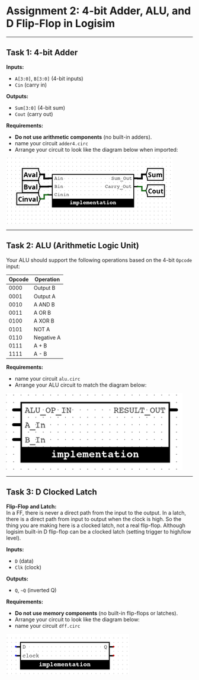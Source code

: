 
# Assignment 2: 4-bit Adder, ALU, and D Flip-Flop in Logisim


---

## Task 1: 4-bit Adder

**Inputs:**
- `A[3:0]`, `B[3:0]` (4-bit inputs)
- `Cin` (carry in)

**Outputs:**
- `Sum[3:0]` (4-bit sum)
- `Cout` (carry out)

**Requirements:**
- **Do not use arithmetic components** (no built-in adders).
- name your circuit `adder4.circ`
- Arrange your circuit to look like the diagram below when imported:

![4-bit Adder](adder.png)

---

## Task 2: ALU (Arithmetic Logic Unit)

Your ALU should support the following operations based on the 4-bit `Opcode` input:

| Opcode | Operation      |
|--------|---------------|
| 0000   | Output B      |
| 0001   | Output A      |
| 0010   | A AND B       |
| 0011   | A OR B        |
| 0100   | A XOR B       |
| 0101   | NOT A         |
| 0110   | Negative A    |
| 0111   | A + B         |
| 1111   | A - B         |

**Requirements:**
- name your circuit `alu.circ`
- Arrange your ALU circuit to match the diagram below:

![ALU Diagram](alu.png)

---

## Task 3: D Clocked Latch

**Flip-Flop and Latch:** \
In a FF, there is never a direct path from the input to the output. In a latch, there is a direct path from input to output when the clock is high. So the thing you are making here is a clocked latch, not a real flip-flop. Although logisim built-in D flip-flop can be a clocked latch (setting trigger to high/low level).

**Inputs:**
- `D` (data)
- `Clk` (clock)

**Outputs:**
- `Q`, `~Q` (inverted Q)

**Requirements:**
- **Do not use memory components** (no built-in flip-flops or latches).
- Arrange your circuit to look like the diagram below:
- name your circuit `dff.circ`

![D Flip-Flop](d-flip-flop.png)
